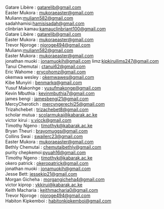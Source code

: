 Gatare Libère : gatarelib@gmail.com     
Easter Mukora : mukoraeaster@gmail.com   
Muliann:muliann582@gmail.com   
sadahhamisi:hamisisadah@gmail.com   
clinbrian kamau:kamauclinbriant100@gmail.com   
Gatare Libère : gatarelib@gmail.com   
Easter Mukora : mukoraeaster@gmail.com   
Trevor Njoroge : njoroge494@gmail.com  
Muliann:muliann582@gmail.com      
Easter Mukora : mukoraeaster@gmail.com  
jonathan muoki : jonamuokih@gmail.com
limz:kipkiruilims247@gmail.com   
Tanui Chemutai : ctanui62@gmail.com      
Eric Wahome : erycohomz@gmail.com     
okemwa wesley : okemwawes@gmail.com   
Kibe Munyiri : benmarkq@gmail.com   
Yusuf Makonhge : yusufmakonge@gmail.com   
Kevin Mbuthia : kevinmbuthia7@gmail.com   
james bengi : jamesbengi21@gmail.com   
MercyCherotich : mercyngerechi25@gmail.com   
Trizahchebet : trizachebet8@gmail.com   
scholar mutua : scolarmukai@kabarak.ac.ke   
victor kirui : v.vicck@gmail.com   
Timothy Ngeno : timothyk@kabarak.ac.ke   
Bryan Theuri : brayomuggs@gmail.com   
Collins Swai : swailerc23@gmail.com   
Easter Mukora : mukoraeaster@gmail.com   
Bethly Chemutai : chemutaibethly@gmail.com   
purity chepkemoi:pyuah16@gmail.com   
Timothy Ngeno : timothyk@kabarak.ac.ke   
okero patrick : okeropatrick@gmail.com    
jonathan muoki : jonamuokih@gmail.com   
Jesse Bett: jessekip21@gmail.com     
Morgan Gicheha : morgangicheha4@gmail.com   
victor kiprop : vkkirui@kabarak.ac.ke   
Keith Macharia : keithmacharia0@gmail.com   
Trevor Njoroge : njoroge494@gmail.com   
Habiton Kipkemboi : habitonkipkemboi@gmail.com   
